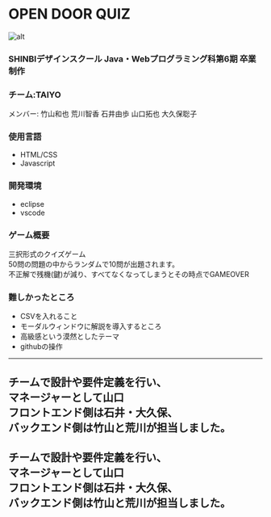 # OPEN DOOR QUIZ
![alt](materials/top.png)<br>
### SHINBIデザインスクール Java・Webプログラミング科第6期 卒業制作
### チーム:TAIYO
メンバー: 竹山和也 荒川智香 石井由歩 山口拓也 大久保聡子
### 使用言語
- HTML/CSS
- Javascript
### 開発環境
- eclipse
- vscode
### ゲーム概要
三択形式のクイズゲーム<br>
50問の問題の中からランダムで10問が出題されます。<br>
不正解で残機(鍵)が減り、すべてなくなってしまうとその時点でGAMEOVER<br>
### 難しかったところ
- CSVを入れること
- モーダルウィンドウに解説を導入するところ
- 高級感という漠然としたテーマ
- githubの操作
-----
チームで設計や要件定義を行い、<br>
マネージャーとして山口<br>
フロントエンド側は石井・大久保、<br>
バックエンド側は竹山と荒川が担当しました。<br>
-----
チームで設計や要件定義を行い、<br>
マネージャーとして山口<br>
フロントエンド側は石井・大久保、<br>
バックエンド側は竹山と荒川が担当しました。<br>
-----
